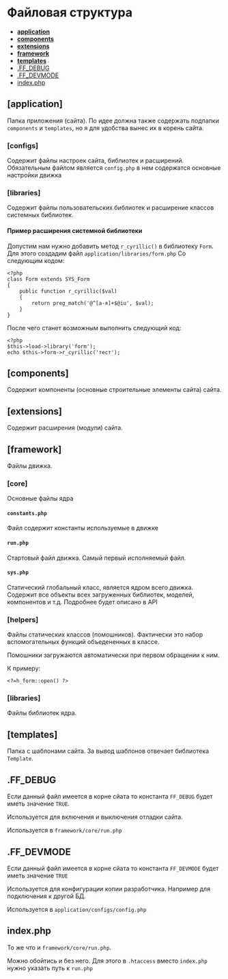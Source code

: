 # Файловая структура

* **[application](#application)**
* **[components](#components)**
* **[extensions](#extensions)**
* **[framework](#framework)**
* **[templates](#templates)**
* [.FF_DEBUG](#ff_debug)
* [.FF_DEVMODE](#ff_devmode)
* [index.php](#index_php)

<a id="application"></a>
## [application]

Папка приложения (сайта). По идее должна также содержать подпапки `components` и `templates`, но я для удобства вынес их в корень сайта.


### [configs]

Содержит файлы настроек сайта, библиотек и расширений.
Обязательным файлом является `config.php` в нем содержатся основные настройки движка


### [libraries]

Содержит файлы пользовательских библиотек и расширение классов системных библиотек.

#### Пример расширения системной библиотеки
Допустим нам нужно добавить метод `r_cyrillic()` в библиотеку `Form`. Для этого создадим файл `application/libraries/form.php`
Со следующим кодом:
	
	<?php
	class Form extends SYS_Form
	{
		public function r_cyrillic($val)
		{
			return preg_match('@^[а-я]+$@iu', $val);
		}
	}

После чего станет возможным выполнить следующий код:

	<?php
	$this->load->library('form');
	echo $this->form->r_cyrillic('тест');

<a id="components"></a>
## [components]

Содержит компоненты (основные строительные элементы сайта) сайта.

<a id="extensions"></a>
## [extensions]

Содержит расширения (модули) сайта.

<a id="framework"></a>
## [framework]

Файлы движка.

### [core]

Основные файлы ядра

#### `constants.php`
Файл содержит константы используемые в движке

#### `run.php`
Стартовый файл движка. Самый первый исполняемый файл.

#### `sys.php`
Статический глобальный класс, является ядром всего движка. Содержит все объекты всех загруженных библиотек, моделей, компонентов и т.д. Подробнее будет описано в API

### [helpers]
Файлы статических классов (помошников). Фактически это набор вспомогательных функций объедененных в классе.

Помошники загружаются автоматически при первом обращении к ним.

К примеру:

	<?=h_form::open() ?>


### [libraries]

Файлы библиотек ядра.


<a id="templates"></a>
## [templates]

Папка с шаблонами сайта. За вывод шаблонов отвечает библиотека `Template`.

<a id="ff_debug"></a>
## .FF_DEBUG
Если данный файл имеется в корне сйата то константа `FF_DEBUG` будет иметь значение `TRUE`.

Используется для включения и выключения отладки сайта.

Используется в `framework/core/run.php`

<a id="ff_devmode"></a>
## .FF_DEVMODE
Если данный файл имеется в корне сйата то константа `FF_DEVMODE` будет иметь значение `TRUE`

Используется для конфигурации копии разработчика. Например для подключения к другой БД.

Используется в `application/configs/config.php`

<a id="index_php"></a>
## index.php

То же что и `framework/core/run.php`.

Можно обойтись и без него. Для этого в `.htaccess` вместо `index.php` нужно указать путь к `run.php`